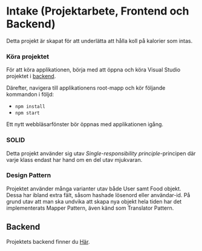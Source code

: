 # Intake (Projektarbete, Frontend och Backend)

Detta projekt är skapat för att underlätta att hålla koll på kalorier som intas.

### Köra projektet

För att köra applikationen, börja med att öppna och köra Visual Studio projektet i [backend](https://github.com/emiliogaines/Projektarbete-Intake-Backend).


Därefter, navigera till applikationens root-mapp och kör följande kommandon i följd:

* `npm install`
* `npm start`

Ett nytt webbläsarfönster bör öppnas med applikationen igång.

### SOLID
Detta projekt använder sig utav *Single-responsibility principle*-principen där varje klass endast har hand om en del utav mjukvaran.

### Design Pattern
Projektet använder många varianter utav både User samt Food objekt. Dessa har ibland extra fält, såsom hashade lösenord eller användar-id.
På grund utav att man ska undvika att skapa nya objekt hela tiden har det implementerats Mapper Pattern, även känd som Translator Pattern.

## Backend
Projektets backend finner du [Här](https://github.com/emiliogaines/Projektarbete-Intake-Backend).
